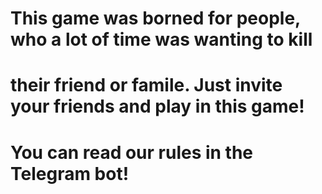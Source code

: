 # This game was borned for people, who a lot of time was wanting to kill 
# their friend or famile. Just invite your friends and play in this game!
# You can read our rules in the Telegram bot!
